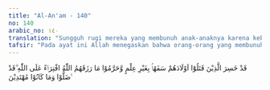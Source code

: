 ```yaml
---
title: "Al-An'am - 140"
no: 140
arabic_no: ١٤٠
translation: "Sungguh rugi mereka yang membunuh anak-anaknya karena kebodohan tanpa pengetahuan, dan mengharamkan rezeki yang dikaruniakan Allah kepada mereka dengan semata-mata membuat-buat kebohongan terhadap Allah. Sungguh, mereka telah sesat dan tidak mendapat petunjuk."
tafsir: "Pada ayat ini Allah menegaskan bahwa orang-orang yang membunuh anak mereka, karena alasan yang tidak jelas dan tidak benar seperti tersebut pada ayat 137 dan orang-orang yang mengharamkan rezeki yang dikaruniakan Allah kepada mereka seperti tersebut pada ayat 138 dan ayat 139, mereka ini adalah orang-orang yang merugi dan orang-orang yang sesat dan tidak mengikuti petunjuk yang diberikan kepada mereka.\n\nMembunuh anak adalah tindakan yang bodoh dan sangat merugikan, dan merupakan tindakan orang yang tidak tahu lagi mana yang buruk dan mana yang baik, tidak tahu laba dan rugi, karena anak adalah suatu nikmat dan karunia dari Allah yang tidak ternilai harganya. Anak itu nanti yang akan memelihara kelanjutan hidup, yang akan menjadi kekuatan dan kebanggaan bagi ibu, ayah dan keluarganya, bahkan akan menjadi kekuatan bagi masyarakat dan negara. Bila ia diasuh dan dididik dengan baik pasti akan menjadi anggota keluarga yang baik pula, akan menjadi anggota masyarakat yang berguna bagi masyarakatnya. Oleh sebab itu, setiap ibu dan bapak diberi oleh Allah naluri untuk menyayangi, mencintai, memelihara dan menjaganya. Ibu dan bapak, tidak segan-segan mengorbankan kepentingan dirinya untuk membela dan mempertahankan keselamatan anaknya. Bahkan kadang-kadang ia bersedia mati untuk menyelamatkan anaknya bila ia dalam bahaya. Apabila seseorang telah menganggap bahwa membunuh anaknya lebih baik dari pada membiarkan hidup, karena takut kepada hal-hal yang belum tentu akan terjadi, seperti takut akan kemiskinan atau takut akan mendapat malu, berarti ia telah mengingkari nikmat dan karunia Allah yang besar itu dan menentang naluri dan tabiatnya sendiri. Orang yang seperti ini tentu telah ditipu oleh setan dan dikelabui matanya oleh pemimpin-pemimpin yang tidak bertanggung jawab dan pemuka-pemuka agama yang hanya mementingkan kedudukan dan martabatnya saja. Orang-orang yang menerima ajaran-ajaran dan peraturan-peraturan yang dibuat-buat oleh pemimpin-pemimpin yang telah sesat, tanpa memikirkan apakah peraturan-peraturan itu berdasarkan kebenaran, dapat diterima oleh pikiran yang sehat, atau apakah peraturan itu memang telah ada dasarnya menurut agama, apa lagi bila peraturan-peraturan itu hanya membawa kepada kerugian atau mengingkari nikmat Allah, maka orang-orang yang seperti itu pantaslah dikatakan orang yang sesat, orang-orang yang tidak mendapat petunjuk dari Allah.\n\nAl-Bukhari meriwayatkan bahwa Ibnu 'Abbas berkata, \"Apabila engkau ingin mengetahui bagaimana bodohnya kaum musyrikin Arab, bacalah ayat 130 dan seterusnya dari Surah al-An'am, sampai dengan ayat 140.\"\n\nMemang ada beberapa tradisi umat Islam yang sama dengan tradisi Arab jahiliyah, ada yang diperbaiki, diganti atau dikurangi. Hal ini menurut sejarah karena orang-orang Arab ada yang melestarikan beberapa ajaran dari Nabi Ibrahim. Tetapi karena fatroh atau kekosongan waktu yang panjang, maka banyak terjadi penyimpangan dari aslinya. Maka ajaran Islam mengembalikan kepada tradisi yang baik dan benar sesuai dengan ajaran Nabi Ibrahim yang asli, seperti ritual haji yang diwariskan dari Nabi Ibrahim."
---
```

قَدْ خَسِرَ الَّذِيْنَ قَتَلُوْٓا اَوْلَادَهُمْ سَفَهًاۢ بِغَيْرِ عِلْمٍ وَّحَرَّمُوْا مَا رَزَقَهُمُ اللّٰهُ افْتِرَاۤءً عَلَى اللّٰهِ ۗقَدْ ضَلُّوْا وَمَا كَانُوْا مُهْتَدِيْنَ ࣖ 